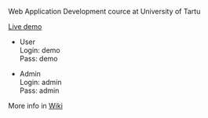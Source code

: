 Web Application Development cource at University of Tartu

[Live demo](https://search4work.herokuapp.com/)

* User\
    Login: demo\
    Pass: demo
    
* Admin\
    Login: admin\
    Pass: admin
    
More info in [Wiki](https://github.com/RodionRybakov/veebirakendused-2018/wiki)
